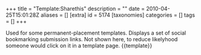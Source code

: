 +++
title = "Template:Sharethis"
description = ""
date = 2010-04-25T15:01:28Z
aliases = []
[extra]
id = 5174
[taxonomies]
categories = []
tags = []
+++

<includeonly><!--<div style="float:right"><sharethis /></div>--></includeonly><noinclude>Used for some permanent-placement templates.  Displays a set of social bookmarking submission links.  Not shown here, to reduce likelyhood someone would click on it in a template page.
{{template}}
